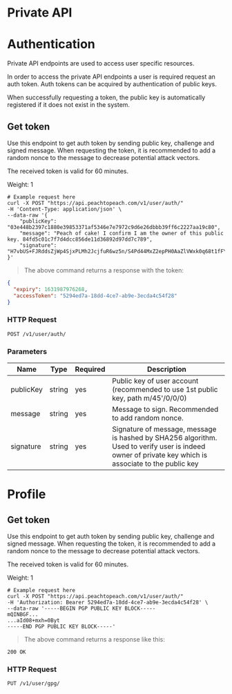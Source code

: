 # Private API

# Authentication

Private API endpoints are used to access user specific resources.

In order to access the private API endpoints a user is required request an auth token.
Auth tokens can be acquired by authentication of public keys.

When successfully requesting a token, the public key is automatically registered if it does not exist in the system.

## Get token

Use this endpoint to get auth token by sending public key, challenge and signed message.
When requesting the token, it is recommended to add a random nonce to the message to decrease potential attack vectors.

The received token is valid for 60 minutes.

Weight: 1


```shell
# Example request here
curl -X POST "https://api.peachtopeach.com/v1/user/auth/"
-H 'Content-Type: application/json' \
--data-raw '{
    "publicKey": "03e448b2397c1880e39853371af5346e7e7972c9d6e26dbbb39ff6c2227aa19c80",
    "message": "Peach of cake! I confirm I am the owner of this public key. 84fd5c01c7f7d4dcc856de11d36892d97dd7c789",
    "signature": "H7vbUS+FJRddsZjWp4SjxPLMh2JcjfuR6wz5n/S4Pd44MxZ2epPH0AaZlVWxk0q68t1fFYdt5xruNok30I5c0Pg="
}'
```

> The above command returns a response with the token:

```json
{
  "expiry": 1631987976268,
  "accessToken": "5294ed7a-18dd-4ce7-ab9e-3ecda4c54f28"
}
```

### HTTP Request

`POST /v1/user/auth/`

### Parameters

Name | Type | Required | Description
--------- | ----------- | ----------- | -----------
publicKey | string | yes | Public key of user account (recommended to use 1st public key, path m/45'/0/0/0)
message | string | yes | Message to sign. Recommended to add random nonce.
signature | string | yes | Signature of message, message is hashed by SHA256 algorithm.<br/>Used to verify user is indeed owner of private key which is associate to the public key

# Profile

## Get token

Use this endpoint to get auth token by sending public key, challenge and signed message.
When requesting the token, it is recommended to add a random nonce to the message to decrease potential attack vectors.

The received token is valid for 60 minutes.

Weight: 1


```shell
# Example request here
curl -X POST "https://api.peachtopeach.com/v1/user/auth/"
-H 'Authorization: Bearer 5294ed7a-18dd-4ce7-ab9e-3ecda4c54f28' \
--data-raw '-----BEGIN PGP PUBLIC KEY BLOCK-----
mQINBGF...
...aId08+mxh=0Byt
-----END PGP PUBLIC KEY BLOCK-----'
```

> The above command returns a response like this:

```
200 OK
```

### HTTP Request

`PUT /v1/user/gpg/`